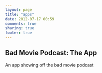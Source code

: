 ```yaml
---
layout: page
title: "apps"
date: 2012-07-17 00:59
comments: true
sharing: true
footer: true
---
```


## Bad Movie Podcast: The App

An app showing off the bad movie podcast